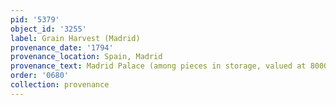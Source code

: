 ```yaml
---
pid: '5379'
object_id: '3255'
label: Grain Harvest (Madrid)
provenance_date: '1794'
provenance_location: Spain, Madrid
provenance_text: Madrid Palace (among pieces in storage, valued at 8000 reales)
order: '0680'
collection: provenance
---
```

